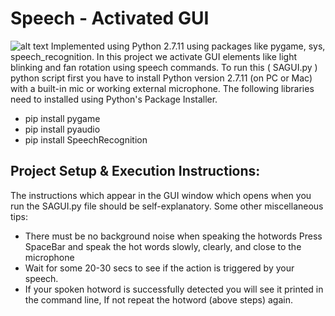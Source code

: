 # Speech - Activated GUI
![alt text](https://www.dropbox.com/s/6wnb3nfk9bd1jtf/GUI%20MockUp.png)
Implemented using Python 2.7.11 using packages like pygame, sys, speech_recognition.
 In this project we activate GUI elements like light blinking and fan rotation using speech commands. To run this ( SAGUI.py ) python script first you have to install Python version 2.7.11 (on PC or Mac) with a built-in mic or working external microphone. The following libraries need to installed using Python's Package Installer.
- pip install pygame
- pip install pyaudio
- pip install SpeechRecognition

## Project Setup & Execution Instructions:
The instructions which appear in the GUI window which opens when you run the SAGUI.py file should be self-explanatory. Some other miscellaneous tips:
- There must be no background noise when speaking the hotwords
Press SpaceBar and speak the hot words slowly, clearly, and close to the microphone
- Wait for some 20-30 secs to see if the action is triggered by your speech.
- If your spoken hotword is successfully detected you will see it printed in the command line, If not repeat the hotword (above steps) again.
